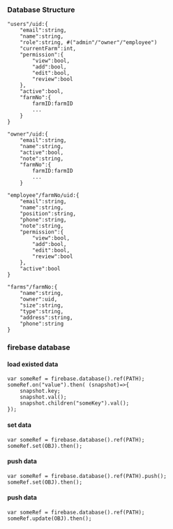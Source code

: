 ### Database Structure

    "users"/uid:{
        "email":string,
        "name":string,
        "role":string, #("admin"/"owner"/"employee")
        "currentFarm":int,
        "permission":{
            "view":bool,
            "add":bool,
            "edit":bool,
            "review":bool
        },
        "active":bool,
        "farmNo":{
            farmID:farmID
            ...
        }
    }
    
    "owner"/uid:{
        "email":string,
        "name":string,
        "active":bool,
        "note":string,
        "farmNo":{
            farmID:farmID
            ...
        }
        
    "employee"/farmNo/uid:{
        "email":string,
        "name":string,
        "position":string,
        "phone":string,
        "note":string,
        "permission":{
            "view":bool,
            "add":bool,
            "edit":bool,
            "review":bool
        },
        "active":bool
    }
    
    "farms"/farmNo:{
        "name":string,
        "owner":uid,
        "size":string,
        "type":string,
        "address":string,
        "phone":string
    }

### firebase database

#### load existed data

    var someRef = firebase.database().ref(PATH);
    someRef.on("value").then( (snapshot)=>{
        snapshot.key;
        snapshot.val();
        snapshot.children("someKey").val();
    });
    
#### set data

    var someRef = firebase.database().ref(PATH);
    someRef.set(OBJ).then();
    
#### push data

    var someRef = firebase.database().ref(PATH).push();
    someRef.set(OBJ).then();
    
#### push data

    var someRef = firebase.database().ref(PATH);
    someRef.update(OBJ).then();

